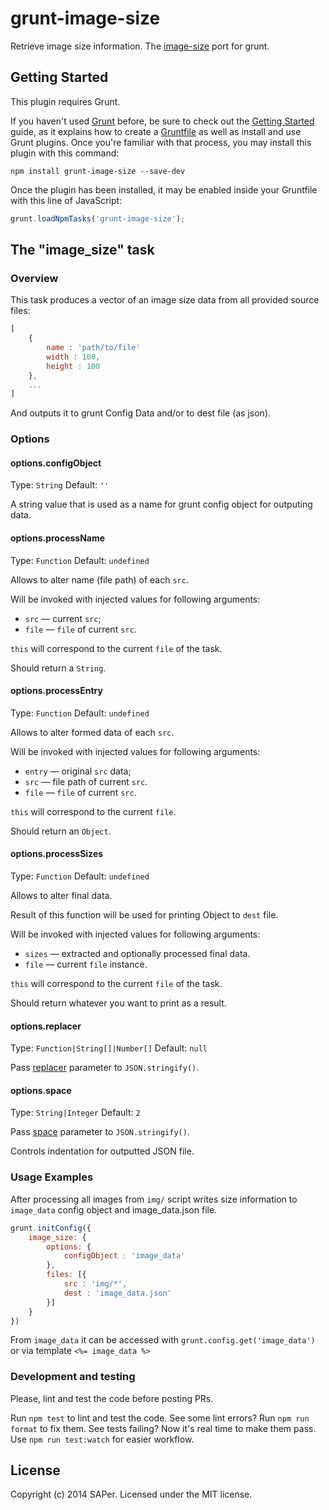 # grunt-image-size

Retrieve image size information. The [image-size](https://github.com/netroy/image-size) port for grunt. 

## Getting Started

This plugin requires Grunt.

If you haven't used [Grunt](http://gruntjs.com/) before, be sure to check out the [Getting Started](http://gruntjs.com/getting-started) guide, as it explains how to create a [Gruntfile](http://gruntjs.com/sample-gruntfile) as well as install and use Grunt plugins. Once you're familiar with that process, you may install this plugin with this command:

```shell
npm install grunt-image-size --save-dev
```

Once the plugin has been installed, it may be enabled inside your Gruntfile with this line of JavaScript:

```js
grunt.loadNpmTasks('grunt-image-size');
```

## The "image_size" task

### Overview

This task produces a vector of an image size data from all provided source files:

```js
[
    {
        name : 'path/to/file'
        width : 100,
        height : 100
    },
    ...
]
```

And outputs it to grunt Config Data and/or to dest file (as json).

### Options

#### options.configObject

Type: `String` Default: `''`

A string value that is used as a name for grunt config object for outputing data.

#### options.processName

Type: `Function` Default: `undefined`

Allows to alter name (file path) of each `src`.

Will be invoked with injected values for following arguments:

* `src` — current `src`;
* `file` — `file` of current `src`.

`this` will correspond to the current `file` of the task.

Should return a `String`.

#### options.processEntry

Type: `Function` Default: `undefined`

Allows to alter formed data of each `src`.

Will be invoked with injected values for following arguments:

* `entry` — original `src` data;
* `src` — file path of current `src`.
* `file` — `file` of current `src`.

`this` will correspond to the current `file`.

Should return an `Object`.

#### options.processSizes

Type: `Function` Default: `undefined`

Allows to alter final data.

Result of this function will be used for printing Object to `dest` file.

Will be invoked with injected values for following arguments:

* `sizes` — extracted and optionally processed final data.
* `file` — current `file` instance.

`this` will correspond to the current `file` of the task.

Should return whatever you want to print as a result.

#### options.replacer

Type: `Function|String[]|Number[]` Default: `null`

Pass [replacer](https://developer.mozilla.org/en/docs/Web/JavaScript/Reference/Global_Objects/JSON/stringify) parameter to `JSON.stringify()`.

#### options.space

Type: `String|Integer` Default: `2`

Pass [space](https://developer.mozilla.org/en/docs/Web/JavaScript/Reference/Global_Objects/JSON/stringify) parameter to `JSON.stringify()`.

Controls indentation for outputted JSON file.

### Usage Examples

After processing all images from `img/` script writes size information to `image_data` config object and image_data.json file.

```js
grunt.initConfig({
    image_size: {
        options: {
            configObject : 'image_data'
        },
        files: [{
            src : 'img/*',
            dest : 'image_data.json'
        }]
    }
})
```

From `image_data` it can be accessed with `grunt.config.get('image_data')` or via template `<%= image_data %>`

### Development and testing

Please, lint and test the code before posting PRs.

Run `npm test` to lint and test the code. See some lint errors? Run `npm run format` to fix them. See tests failing? Now it's real time to make them pass. Use `npm run test:watch` for easier workflow.

## License

Copyright (c) 2014 SAPer. Licensed under the MIT license.